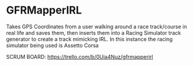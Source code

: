 # GFRMapperIRL
Takes GPS Coordinates from a user walking around a race track/course in real life and saves them, then inserts them into a Racing Simulator track generator to create a track mimicking IRL. In this instance the racing simulator being used is Assetto Corsa 

SCRUM BOARD: https://trello.com/b/0Uia4Nuz/gfrmapperirl
